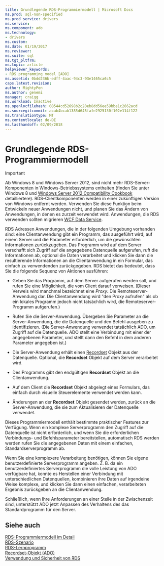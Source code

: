 ```yaml
---
title: Grundlegende RDS-Programmiermodell | Microsoft Docs
ms.prod: sql-non-specified
ms.prod_service: drivers
ms.service: 
ms.component: ado
ms.technology:
- drivers
ms.custom: 
ms.date: 01/19/2017
ms.reviewer: 
ms.suite: sql
ms.tgt_pltfrm: 
ms.topic: article
helpviewer_keywords:
- RDS programming model [ADO]
ms.assetid: 0bdd236b-edff-4aac-94c3-93e1465ca6c5
caps.latest.revision: 
author: MightyPen
ms.author: genemi
manager: craigg
ms.workload: Inactive
ms.openlocfilehash: 08544cd52698b2c28eb8dd56ee59bbe1c2662acd
ms.sourcegitcommit: acab4bcab1385d645fafe2925130f102e114f122
ms.translationtype: MT
ms.contentlocale: de-DE
ms.lasthandoff: 02/09/2018
---
```

# <a name="basic-rds-programming-model"></a>Grundlegende RDS-Programmiermodell
> [!IMPORTANT]
>  Ab Windows 8 und Windows Server 2012, sind nicht mehr RDS-Server-Komponenten in Windows-Betriebssystems enthalten (finden Sie unter Windows 8 und [Windows Server 2012 Compatibility Cookbook](https://www.microsoft.com/en-us/download/details.aspx?id=27416) detailliertere). RDS-Clientkomponenten werden in einer zukünftigen Version von Windows entfernt werden. Verwenden Sie diese Funktion beim Entwickeln neuer Anwendungen nicht, und planen Sie das Ändern von Anwendungen, in denen es zurzeit verwendet wird. Anwendungen, die RDS verwenden sollten migrieren [WCF Data Service](http://go.microsoft.com/fwlink/?LinkId=199565).  
  
 RDS Adressen Anwendungen, die in der folgenden Umgebung vorhanden sind: eine Clientanwendung gibt ein Programm, das ausgeführt wird, auf einem Server und die Parameter erforderlich, um die gewünschten Informationen zurückzugeben. Das Programm wird auf dem Server verschafft sich Zugriff auf die angegebene Datenquelle aufgerufen, ruft die Informationen ab, optional die Daten verarbeitet und klicken Sie dann die resultierende Informationen an die Clientanwendung in ein Formular, das einfach zu verwendenden zurückgegeben. RDS bietet das bedeutet, dass Sie die folgende Sequenz von Aktionen ausführen:  
  
-   Geben Sie das Programm, auf dem Server aufgerufen werden soll, und rufen Sie eine Möglichkeit, die vom Client darauf verweisen. (Dieser Verweis wird manchmal bezeichnet eine *Proxy*. Die Remoteserver-Anwendung dar. Die Clientanwendung wird "den Proxy aufrufen" als ob ein lokales Programm jedoch nicht tatsächlich wird, die Remoteserver-Programm aufgerufen.)  
  
-   Rufen Sie die Server-Anwendung. Übergeben Sie Parameter an die Server-Anwendung, die die Datenquelle und den Befehl ausgeben zu identifizieren. (Die Server-Anwendung verwendet tatsächlich ADO, um Zugriff auf die Datenquelle. ADO stellt eine Verbindung mit einer der angegebenen Parameter, und stellt dann den Befehl in dem anderen Parameter angegeben ist.)  
  
-   Die Server-Anwendung erhält einen [Recordset](../../../ado/reference/ado-api/recordset-object-ado.md) Objekt aus der Datenquelle. Optional, die **Recordset** Objekt auf dem Server verarbeitet wird.  
  
-   Des Programms gibt den endgültigen **Recordset** Objekt an die Clientanwendung.  
  
-   Auf dem Client die **Recordset** Objekt abgelegt eines Formulars, das einfach durch visuelle Steuerelemente verwendet werden kann.  
  
-   Änderungen an der **Recordset** Objekt gesendet werden, zurück an die Server-Anwendung, die sie zum Aktualisieren der Datenquelle verwendet.  
  
 Dieses Programmiermodell enthält bestimmte praktischer Features zur Verfügung. Wenn ein komplexe Serverprogramm den Zugriff auf die Datenquelle ist nicht erforderlich, und wenn Sie die erforderlichen Verbindungs- und Befehlsparameter bereitstellen, automatisch RDS werden werden rufen Sie die angegebenen Daten mit einem einfachen, Standardserverprogramm ab.  
  
 Wenn Sie eine komplexere Verarbeitung benötigen, können Sie eigene benutzerdefinierte Serverprogramm angeben. Z. B. da ein benutzerdefiniertes Serverprogramm die volle Leistung von ADO verfügbare hat, konnte es Herstellen einer Verbindung mit unterschiedlichen Datenquellen, kombinieren ihre Daten auf irgendeine Weise komplexe, und klicken Sie dann einen einfachen, verarbeiteten Ergebnis zurückgeben an die Clientanwendung.  
  
 Schließlich, wenn Ihre Anforderungen an einer Stelle in der Zwischenzeit sind, unterstützt ADO jetzt Anpassen des Verhaltens des das Standardprogramm für den Server.  
  
## <a name="see-also"></a>Siehe auch  
 [RDS-Programmiermodell im Detail](../../../ado/guide/remote-data-service/rds-programming-model-in-detail.md)   
 [RDS-Szenario](../../../ado/guide/remote-data-service/rds-scenario.md)   
 [RDS-Lernprogramm](../../../ado/guide/remote-data-service/rds-tutorial.md)   
 [Recordset-Objekt (ADO)](../../../ado/reference/ado-api/recordset-object-ado.md)   
 [Verwendung und Sicherheit von RDS](../../../ado/guide/remote-data-service/rds-usage-and-security.md)


